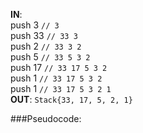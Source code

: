 **IN**:   
    push 3   `// 3`  
    push 33  `// 33 3`  
    push 2   `// 33 3 2`  
    push 5   `// 33 5 3 2`  
    push 17  `// 33 17 5 3 2`  
    push 1   `// 33 17 5 3 2`  
    push 1   `// 33 17 5 3 2 1`  
**OUT**: `Stack{33, 17, 5, 2, 1}`

###Pseudocode:

